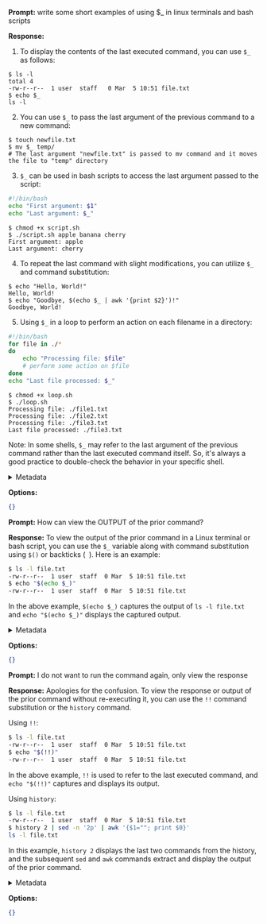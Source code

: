 **Prompt:**
write some short examples of using $_ in linux terminals and bash scripts

**Response:**
1. To display the contents of the last executed command, you can use `$_` as follows:
```
$ ls -l
total 4
-rw-r--r--  1 user  staff   0 Mar  5 10:51 file.txt
$ echo $_
ls -l
```

2. You can use `$_` to pass the last argument of the previous command to a new command:
```
$ touch newfile.txt
$ mv $_ temp/
# The last argument "newfile.txt" is passed to mv command and it moves the file to "temp" directory
```

3. `$_` can be used in bash scripts to access the last argument passed to the script:
```bash
#!/bin/bash
echo "First argument: $1"
echo "Last argument: $_"
```
```
$ chmod +x script.sh
$ ./script.sh apple banana cherry
First argument: apple
Last argument: cherry
```

4. To repeat the last command with slight modifications, you can utilize `$_` and command substitution:
```
$ echo "Hello, World!"
Hello, World!
$ echo "Goodbye, $(echo $_ | awk '{print $2}')!"
Goodbye, World!
```

5. Using `$_` in a loop to perform an action on each filename in a directory:
```bash
#!/bin/bash
for file in ./*
do
    echo "Processing file: $file"
    # perform some action on $file
done
echo "Last file processed: $_"
```
```
$ chmod +x loop.sh
$ ./loop.sh
Processing file: ./file1.txt
Processing file: ./file2.txt
Processing file: ./file3.txt
Last file processed: ./file3.txt
```

Note: In some shells, `$_` may refer to the last argument of the previous command rather than the last executed command itself. So, it's always a good practice to double-check the behavior in your specific shell.

<details><summary>Metadata</summary>

- Duration: 14003 ms
- Datetime: 2023-08-30T16:32:15.888331
- Model: gpt-3.5-turbo-0613

</details>

**Options:**
```json
{}
```

**Prompt:**
How can view the OUTPUT of the prior command?

**Response:**
To view the output of the prior command in a Linux terminal or bash script, you can use the `$_` variable along with command substitution using `$()` or backticks (` `).
Here is an example:
```bash
$ ls -l file.txt
-rw-r--r--  1 user  staff  0 Mar  5 10:51 file.txt
$ echo "$(echo $_)"
-rw-r--r--  1 user  staff  0 Mar  5 10:51 file.txt
```
In the above example, `$(echo $_)` captures the output of `ls -l file.txt` and `echo "$(echo $_)"` displays the captured output.

<details><summary>Metadata</summary>

- Duration: 5055 ms
- Datetime: 2023-08-30T16:33:20.944192
- Model: gpt-3.5-turbo-0613

</details>

**Options:**
```json
{}
```

**Prompt:**
I do not want to run the command again, only view the response

**Response:**
Apologies for the confusion. To view the response or output of the prior command without re-executing it, you can use the `!!` command substitution or the `history` command.

Using `!!`:
```bash
$ ls -l file.txt
-rw-r--r--  1 user  staff  0 Mar  5 10:51 file.txt
$ echo "$(!!)"
-rw-r--r--  1 user  staff  0 Mar  5 10:51 file.txt
```
In the above example, `!!` is used to refer to the last executed command, and `echo "$(!!)"` captures and displays its output.

Using `history`:
```bash
$ ls -l file.txt
-rw-r--r--  1 user  staff  0 Mar  5 10:51 file.txt
$ history 2 | sed -n '2p' | awk '{$1=""; print $0}'
ls -l file.txt
```
In this example, `history 2` displays the last two commands from the history, and the subsequent `sed` and `awk` commands extract and display the output of the prior command.

<details><summary>Metadata</summary>

- Duration: 7953 ms
- Datetime: 2023-08-30T16:34:36.488181
- Model: gpt-3.5-turbo-0613

</details>

**Options:**
```json
{}
```

